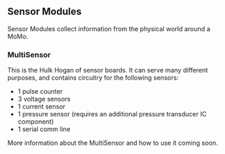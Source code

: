 ## Sensor Modules

Sensor Modules collect information from the physical world around a MoMo.

### MultiSensor

This is the Hulk Hogan of sensor boards.  It can serve many different purposes, and contains circuitry for the following sensors:

- 1 pulse counter
- 3 voltage sensors
- 1 current sensor
- 1 pressure sensor (requires an additional pressure transducer IC component)
- 1 serial comm line

More information about the MultiSensor and how to use it coming soon.
